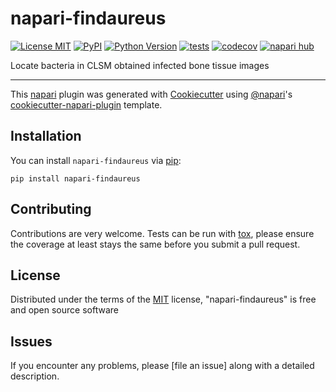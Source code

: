 # napari-findaureus

[![License MIT](https://img.shields.io/pypi/l/napari-findaureus.svg?color=green)](https://github.com/githubuser/napari-findaureus/raw/main/LICENSE)
[![PyPI](https://img.shields.io/pypi/v/napari-findaureus.svg?color=green)](https://pypi.org/project/napari-findaureus)
[![Python Version](https://img.shields.io/pypi/pyversions/napari-findaureus.svg?color=green)](https://python.org)
[![tests](https://github.com/githubuser/napari-findaureus/workflows/tests/badge.svg)](https://github.com/githubuser/napari-findaureus/actions)
[![codecov](https://codecov.io/gh/githubuser/napari-findaureus/branch/main/graph/badge.svg)](https://codecov.io/gh/githubuser/napari-findaureus)
[![napari hub](https://img.shields.io/endpoint?url=https://api.napari-hub.org/shields/napari-findaureus)](https://napari-hub.org/plugins/napari-findaureus)

Locate bacteria in CLSM obtained infected bone tissue images

----------------------------------

This [napari] plugin was generated with [Cookiecutter] using [@napari]'s [cookiecutter-napari-plugin] template.

<!--
Don't miss the full getting started guide to set up your new package:
https://github.com/napari/cookiecutter-napari-plugin#getting-started

and review the napari docs for plugin developers:
https://napari.org/stable/plugins/index.html
-->

## Installation

You can install `napari-findaureus` via [pip]:

    pip install napari-findaureus




## Contributing

Contributions are very welcome. Tests can be run with [tox], please ensure
the coverage at least stays the same before you submit a pull request.

## License

Distributed under the terms of the [MIT] license,
"napari-findaureus" is free and open source software

## Issues

If you encounter any problems, please [file an issue] along with a detailed description.

[napari]: https://github.com/napari/napari
[Cookiecutter]: https://github.com/audreyr/cookiecutter
[@napari]: https://github.com/napari
[MIT]: http://opensource.org/licenses/MIT
[BSD-3]: http://opensource.org/licenses/BSD-3-Clause
[GNU GPL v3.0]: http://www.gnu.org/licenses/gpl-3.0.txt
[GNU LGPL v3.0]: http://www.gnu.org/licenses/lgpl-3.0.txt
[Apache Software License 2.0]: http://www.apache.org/licenses/LICENSE-2.0
[Mozilla Public License 2.0]: https://www.mozilla.org/media/MPL/2.0/index.txt
[cookiecutter-napari-plugin]: https://github.com/napari/cookiecutter-napari-plugin

[napari]: https://github.com/napari/napari
[tox]: https://tox.readthedocs.io/en/latest/
[pip]: https://pypi.org/project/pip/
[PyPI]: https://pypi.org/
